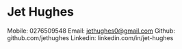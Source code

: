 # Jet Hughes

Mobile: 0276509548
Email: jethughes0@gmail.com
Github: github.com/jethughes
Linkedin: linkedin.com/in/jet-hughes